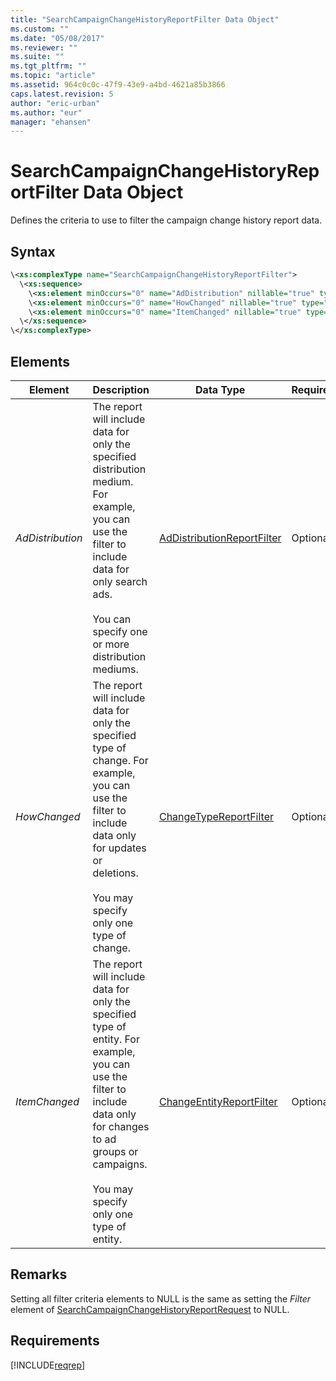 ```yaml
---
title: "SearchCampaignChangeHistoryReportFilter Data Object"
ms.custom: ""
ms.date: "05/08/2017"
ms.reviewer: ""
ms.suite: ""
ms.tgt_pltfrm: ""
ms.topic: "article"
ms.assetid: 964c0c0c-47f9-43e9-a4bd-4621a85b3866
caps.latest.revision: 5
author: "eric-urban"
ms.author: "eur"
manager: "ehansen"
---
```

# SearchCampaignChangeHistoryReportFilter Data Object
Defines the criteria to use to filter the campaign change history report data.

## Syntax

```xml
\<xs:complexType name="SearchCampaignChangeHistoryReportFilter">
  \<xs:sequence>
    \<xs:element minOccurs="0" name="AdDistribution" nillable="true" type="tns:AdDistributionReportFilter" />
    \<xs:element minOccurs="0" name="HowChanged" nillable="true" type="tns:ChangeTypeReportFilter" />
    \<xs:element minOccurs="0" name="ItemChanged" nillable="true" type="tns:ChangeEntityReportFilter" />
  \</xs:sequence>
\</xs:complexType>
```

## <a name="Elements"></a>Elements

|Element|Description|Data Type|Required|
|-----------|---------------|-------------|------------|
|*AdDistribution*|The report will include data for only the specified distribution medium. For example, you can use the filter to include data for only search ads.<br /><br />You can specify one or more distribution mediums.|[AdDistributionReportFilter](../reporting-api/addistributionreportfilter-value-set.md)|Optional|
|*HowChanged*|The report will include data for only the specified type of change. For example, you can use the filter to include data only for updates or deletions.<br /><br />You may specify only one type of change.|[ChangeTypeReportFilter](../reporting-api/changetypereportfilter-value-set.md)|Optional|
|*ItemChanged*|The report will include data for only the specified type of entity. For example, you can use the filter to include data only for changes to ad groups or campaigns.<br /><br />You may specify only one type of entity.|[ChangeEntityReportFilter](../reporting-api/changeentityreportfilter-value-set.md)|Optional|

## Remarks
Setting all filter criteria elements to NULL is the same as setting the *Filter* element of [SearchCampaignChangeHistoryReportRequest](../reporting-api/searchcampaignchangehistoryreportrequest-data-object.md) to NULL.

## Requirements
[!INCLUDE[reqrep](../reporting-api/includes/reqrep.md)]